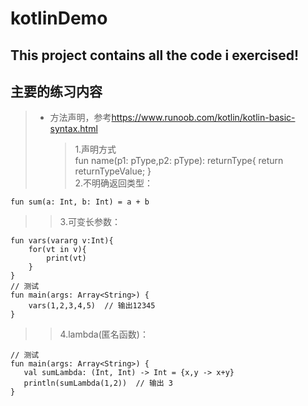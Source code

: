 # kotlinDemo
## This project contains all the code i exercised!

## 主要的练习内容
>  
> * 方法声明，参考<https://www.runoob.com/kotlin/kotlin-basic-syntax.html>  
>   > 1.声明方式  
    fun name(p1: pType,p2: pType): returnType{
        return returnTypeValue;
     }  
>   > 2.不明确返回类型：  

    fun sum(a: Int, b: Int) = a + b  
>   > 3.可变长参数： 
        
    fun vars(vararg v:Int){
        for(vt in v){
            print(vt)
        }
    }  
    // 测试  
    fun main(args: Array<String>) {
        vars(1,2,3,4,5)  // 输出12345
    }     
    
>   > 4.lambda(匿名函数)：   

    // 测试  
    fun main(args: Array<String>) {
       val sumLambda: (Int, Int) -> Int = {x,y -> x+y}
       println(sumLambda(1,2))  // 输出 3
    }
    
    
